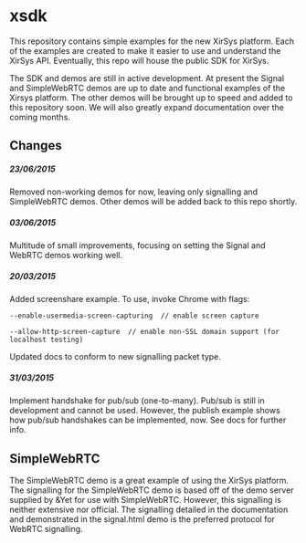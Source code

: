 xsdk
====

This repository contains simple examples for the new XirSys platform.  Each of the examples are created to make it easier to use and understand the XirSys API. Eventually, this repo will house the public SDK for XirSys.

The SDK and demos are still in active development. At present the Signal and SimpleWebRTC demos are up to date and functional examples of the Xirsys platform. The other demos will be brought up to speed and added to this repository soon. We will also greatly expand documentation over the coming months.

Changes
-------

##### 23/06/2015
Removed non-working demos for now, leaving only signalling and SimpleWebRTC demos. Other demos will be added back to this repo shortly.

##### 03/06/2015
Multitude of small improvements, focusing on setting the Signal and WebRTC demos working well.

##### 20/03/2015
Added screenshare example. To use, invoke Chrome with flags:

    --enable-usermedia-screen-capturing  // enable screen capture

    --allow-http-screen-capture  // enable non-SSL domain support (for localhost testing)

Updated docs to conform to new signalling packet type.

##### 31/03/2015
Implement handshake for pub/sub (one-to-many).  Pub/sub is still in development and cannot be used. However, the publish example shows how pub/sub handshakes can be implemented, now.  See docs for further info.

SimpleWebRTC
------------

The SimpleWebRTC demo is a great example of using the XirSys platform. The signalling for the SimpleWebRTC demo is based off of the demo server supplied by &Yet for use with SimpleWebRTC. However, this signalling is neither extensive nor official. The signalling detailed in the documentation and demonstrated in the signal.html demo is the preferred protocol for WebRTC signalling.
